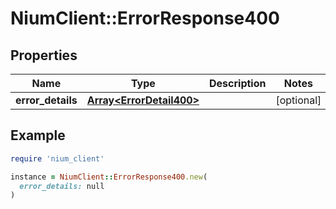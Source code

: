 # NiumClient::ErrorResponse400

## Properties

| Name | Type | Description | Notes |
| ---- | ---- | ----------- | ----- |
| **error_details** | [**Array&lt;ErrorDetail400&gt;**](ErrorDetail400.md) |  | [optional] |

## Example

```ruby
require 'nium_client'

instance = NiumClient::ErrorResponse400.new(
  error_details: null
)
```

